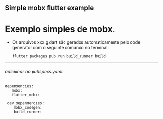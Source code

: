 ## Simple mobx flutter example
# Exemplo simples de mobx.

- Os arquivos xxx.g.dart são gerados automaticamente pelo code generator com o seguinte comando no terminal:
     
     ``` flutter packages pub run build_runner build ```

_______________________


###### adicionar ao pubspecs.yaml:
```
dependencies:
   mobx:
   flutter_mobx:
  
 dev_dependencies:
    mobx_codegen: 
    build_runner:
```



